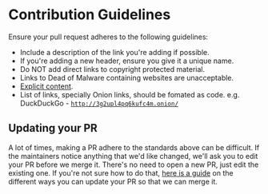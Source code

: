 # Contribution Guidelines

Ensure your pull request adheres to the following guidelines:

-   Include a description of the link you're adding if possible.
-   If you're adding a new header, ensure you give it a unique name.
-   Do NOT add direct links to copyright protected material.
-   Links to Dead of Malware containing websites are unacceptable.
-   [Explicit content](https://help.github.com/en/github/site-policy/github-terms-of-service).
-   List of links, specially Onion links, should be fomated as code. e.g. DuckDuckGo - [`http://3g2upl4pq6kufc4m.onion/`](http://3g2upl4pq6kufc4m.onion/)

## Updating your PR

A lot of times, making a PR adhere to the standards above can be difficult. If the maintainers notice anything that we'd like changed, we'll ask you to edit your PR before we merge it. There's no need to open a new PR, just edit the existing one. If you're not sure how to do that, [here is a guide](https://github.com/RichardLitt/knowledge/blob/master/github/amending-a-commit-guide.md) on the different ways you can update your PR so that we can merge it.
